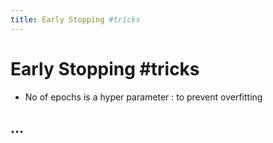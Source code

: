 ```yaml
---
title: Early Stopping #tricks
---
```


# Early Stopping #tricks
- No of epochs is a hyper parameter : to prevent overfitting

## …




















































